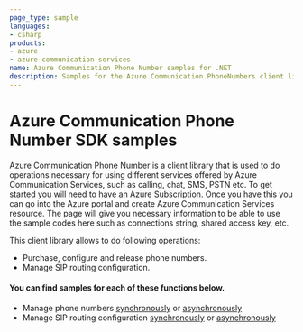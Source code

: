 ```yaml
---
page_type: sample
languages:
- csharp
products:
- azure
- azure-communication-services
name: Azure Communication Phone Number samples for .NET
description: Samples for the Azure.Communication.PhoneNumbers client library
---
```


# Azure Communication Phone Number SDK samples

Azure Communication Phone Number is a client library that is used to do operations necessary for using different services offered by Azure Communication Services, such as calling, chat, SMS, PSTN etc.
To get started you will need to have an Azure Subscription. Once you have this you can go into the Azure portal and create Azure Communication Services resource. The page will give you necessary information to be able to use the sample codes here such as connections string, shared access key, etc.

This client library allows to do following operations:
 - Purchase, configure and release phone numbers.
 - Manage SIP routing configuration.

 #### You can find samples for each of these functions below.
 - Manage phone numbers [synchronously][sample_phonenumbers] or [asynchronously][sample_phonenumbers_async]
 - Manage SIP routing configuration [synchronously][sample_siprouting] or [asynchronously][sample_siprouting_async]

<!-- LINKS -->
[sample_phonenumbers]: https://github.com/Azure/azure-sdk-for-net/blob/main/sdk/communication/Azure.Communication.PhoneNumbers/samples/Sample_PhoneNumbersClient.md
[sample_phonenumbers_async]: https://github.com/Azure/azure-sdk-for-net/blob/main/sdk/communication/Azure.Communication.PhoneNumbers/samples/Sample_PhoneNumbersClientAsync.md
[sample_siprouting]: https://github.com/Azure/azure-sdk-for-net/blob/main/sdk/communication/Azure.Communication.PhoneNumbers/samples/Sample_SipRoutingClient.md
[sample_siprouting_async]: https://github.com/Azure/azure-sdk-for-net/blob/main/sdk/communication/Azure.Communication.PhoneNumbers/samples/Sample_SipRoutingClientAsync.md
